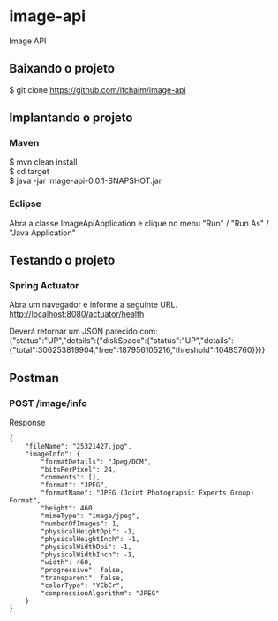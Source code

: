# image-api
Image API  

## Baixando o projeto
$ git clone https://github.com/lfchaim/image-api  

## Implantando o projeto
### Maven
$ mvn clean install  
$ cd target  
$ java -jar image-api-0.0.1-SNAPSHOT.jar  

### Eclipse
Abra a classe ImageApiApplication e clique no menu "Run" / "Run As" / "Java Application"  

## Testando o projeto
### Spring Actuator
Abra um navegador e informe a seguinte URL.  
[http://localhost:8080/actuator/health](http://localhost:8080/actuator/health)  

Deverá retornar um JSON parecido com:  
{"status":"UP","details":{"diskSpace":{"status":"UP","details":{"total":306253819904,"free":187956105216,"threshold":10485760}}}} 
 
## Postman
### POST /image/info
Response  
```
{
    "fileName": "25321427.jpg",
    "imageInfo": {
        "formatDetails": "Jpeg/DCM",
        "bitsPerPixel": 24,
        "comments": [],
        "format": "JPEG",
        "formatName": "JPEG (Joint Photographic Experts Group) Format",
        "height": 460,
        "mimeType": "image/jpeg",
        "numberOfImages": 1,
        "physicalHeightDpi": -1,
        "physicalHeightInch": -1,
        "physicalWidthDpi": -1,
        "physicalWidthInch": -1,
        "width": 460,
        "progressive": false,
        "transparent": false,
        "colorType": "YCbCr",
        "compressionAlgorithm": "JPEG"
    }
}
```

